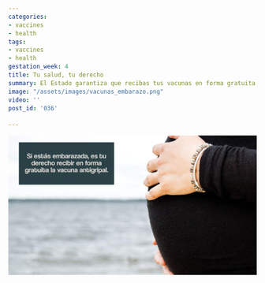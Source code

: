 ```yaml
---
categories:
- vaccines
- health
tags:
- vaccines
- health
gestation_week: 4
title: Tu salud, tu derecho
summary: El Estado garantiza que recibas tus vacunas en forma gratuita
image: "/assets/images/vacunas_embarazo.png"
video: ''
post_id: '036'

---
```

![](/assets/images/vacunas_embarazo.png)